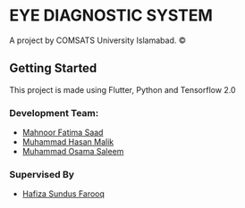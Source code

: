 # EYE DIAGNOSTIC SYSTEM

A project by COMSATS University Islamabad. ©

## Getting Started

This project is made using Flutter, Python and Tensorflow 2.0

### Development Team:

- [Mahnoor Fatima Saad](https://twitter.com/agirlismahnoor)
- [Muhammad Hasan Malik](https://twitter.com/ihassanjavaid)
- [Muhammad Osama Saleem](https://twitter.com/osama_1_1_1)

### Supervised By

- [Hafiza Sundus Farooq](http://ww3.comsats.edu.pk/faculty/FacultyAtoZ.aspx)